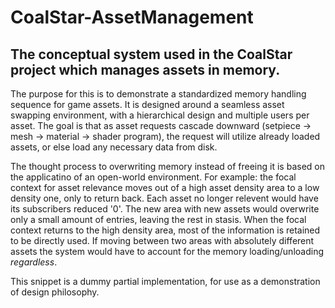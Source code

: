 # CoalStar-AssetManagement
## The conceptual system used in the CoalStar project which manages assets in memory.

The purpose for this is to demonstrate a standardized memory handling sequence for game assets. It is designed around a seamless asset swapping environment, with a hierarchical design and multiple users per asset. The goal is that as asset requests cascade downward (setpiece -> mesh -> material -> shader program), the request will utilize already loaded assets, or else load any necessary data from disk. 

The thought process to overwriting memory instead of freeing it is based on the applicatino of an open-world environment. For example: the focal context for asset relevance moves out of a high asset density area to a low density one, only to return back. Each asset no longer relevent would have its subscribers reduced '0'. The new area with new assets would overwrite only a small amount of entries, leaving the rest in stasis. When the focal context returns to the high density area, most of the information is retained to be directly used. If moving between two areas with absolutely different assets the system would have to account for the memory loading/unloading _regardless_.  

This snippet is a dummy partial implementation, for use as a demonstration of design philosophy.